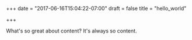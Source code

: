 +++
date = "2017-06-16T15:04:22-07:00"
draft = false
title = "hello_world"

+++

What's so great about content?  It's always so content.

